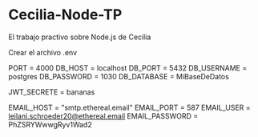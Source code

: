 # Cecilia-Node-TP
El trabajo practivo sobre Node.js de Cecilia



Crear el archivo .env

PORT = 4000
DB_HOST = localhost
DB_PORT = 5432
DB_USERNAME = postgres
DB_PASSWORD = 1030
DB_DATABASE = MiBaseDeDatos

JWT_SECRETE = bananas

EMAIL_HOST = "smtp.ethereal.email"
EMAIL_PORT = 587
EMAIL_USER = leilani.schroeder20@ethereal.email
EMAIL_PASSWORD = PhZSRYWwwgRyv1Wad2


